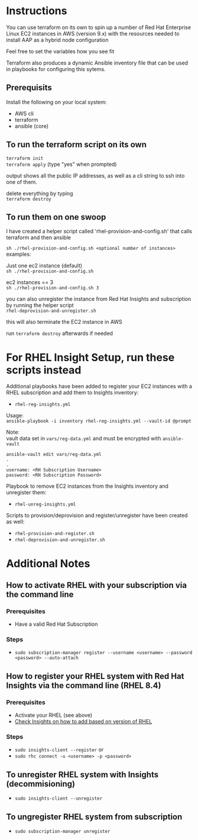 # Instructions

You can use terraform on its own to spin up a number of Red Hat Enterprise Linux 
EC2 instances in AWS (version 9.x) with the resources needed to install AAP as a 
hybrid node configuration

Feel free to set the variables how you see fit

Terraform also produces a dynamic Ansible inventory file that can be used in
playbooks for configuring this sytems.

## Prerequisits
Install the following on your local system:
 - AWS cli
 - terraform
 - ansible (core)

## To run the terraform script on its own  
`terraform init`  
`terraform apply` (type "yes" when prompted)  

output shows all the public IP addresses, as well as a cli string to ssh into one of 
them.

delete everything by typing  
`terraform destroy`


## To run them on one swoop
I have created a helper script called 'rhel-provision-and-config.sh' that calls terraform and then ansible 

`sh ./rhel-provision-and-config.sh <optional number of instances>`   
examples:  
  
Just one ec2 instance (default)  
`sh ./rhel-provision-and-config.sh`  
  
ec2 instances  == 3  
`sh ./rhel-provision-and-config.sh 3`

you can also unregister the instance from Red Hat Insights and subscription by running the helper 
script  
`rhel-deprovision-and-unregister.sh`

this will also terminate the EC2 instance in AWS

run `terraform destroy` afterwards if needed

# For RHEL Insight Setup, run these scripts instead

Additional playbooks have been added to register your EC2 instances with a RHEL subscription
and add them to Insights inventory:  
- `rhel-reg-insights.yml`  

Usage:  
`ansible-playbook -i inventory rhel-reg-insights.yml --vault-id @prompt`  
  
Note:  
vault data set in `vars/reg-data.yml` and must be encrypted with `ansible-vault`

```
ansible-vault edit vars/reg-data.yml
.
.
username: <RH Subscription Username>
password: <RH Subscription Password>
```
  
Playbook to remove EC2 instances from the Insights inventory and unregister them:  
- `rhel-unreg-insights.yml`

Scripts to provision/deprovision and register/unregister have been created as well:
- `rhel-provision-and-register.sh`
- `rhel-deprovision-and-unregister.sh`

# Additional Notes

## How to activate RHEL with your subscription via the command line

### Prerequisites 
- Have a valid Red Hat Subscription

### Steps
- `sudo subscription-manager register --username <username> --password <password> --auto-attach`


## How to register your RHEL system with Red Hat Insights via the command line (RHEL 8.4)

### Prerequisites  
- Activate your RHEL (see above)
- [Check Insights on how to add based on version of RHEL](https://console.redhat.com/insights/registration)

### Steps
- `sudo insights-client --register`
or
- `sudo rhc connect -u <username> -p <password>`

## To unregister RHEL system with Insights (decommisioning)
- `sudo insights-client --unregister`

## To ungregister RHEL system from subscription
- `sudo subscription-manager unregister`

